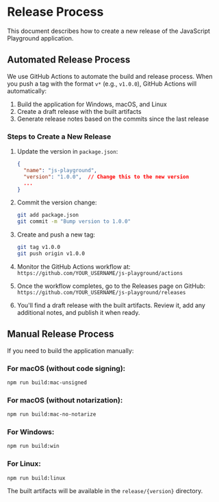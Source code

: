 # Release Process

This document describes how to create a new release of the JavaScript Playground application.

## Automated Release Process

We use GitHub Actions to automate the build and release process. When you push a tag with the format `v*` (e.g., `v1.0.0`), GitHub Actions will automatically:

1. Build the application for Windows, macOS, and Linux
2. Create a draft release with the built artifacts
3. Generate release notes based on the commits since the last release

### Steps to Create a New Release

1. Update the version in `package.json`:

   ```json
   {
     "name": "js-playground",
     "version": "1.0.0",  // Change this to the new version
     ...
   }
   ```

2. Commit the version change:

   ```bash
   git add package.json
   git commit -m "Bump version to 1.0.0"
   ```

3. Create and push a new tag:

   ```bash
   git tag v1.0.0
   git push origin v1.0.0
   ```

4. Monitor the GitHub Actions workflow at: `https://github.com/YOUR_USERNAME/js-playground/actions`

5. Once the workflow completes, go to the Releases page on GitHub:
   `https://github.com/YOUR_USERNAME/js-playground/releases`

6. You'll find a draft release with the built artifacts. Review it, add any additional notes, and publish it when ready.

## Manual Release Process

If you need to build the application manually:

### For macOS (without code signing):

```bash
npm run build:mac-unsigned
```

### For macOS (without notarization):

```bash
npm run build:mac-no-notarize
```

### For Windows:

```bash
npm run build:win
```

### For Linux:

```bash
npm run build:linux
```

The built artifacts will be available in the `release/{version}` directory. 